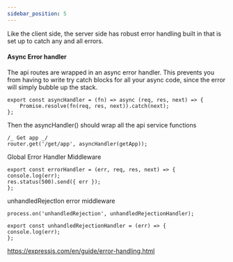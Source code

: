 ```yaml
---
sidebar_position: 5
---
```


Like the client side, the server side has robust error handling built in that is set up to catch any and all errors.

#### Async Error handler

The api routes are wrapped in an async error handler. This prevents you from having to write try catch blocks for all your async code, since the error will simply bubble up the stack.

```
export const asyncHandler = (fn) => async (req, res, next) => {
    Promise.resolve(fn(req, res, next)).catch(next);
};
```

Then the asyncHandler() should wrap all the api service functions

```
/_ Get app _/
router.get('/get/app', asyncHandler(getApp));
```

Global Error Handler Middleware

```
export const errorHandler = (err, req, res, next) => {
console.log(err);
res.status(500).send({ err });
};
```

unhandledRejectIon error middleware

```
process.on('unhandledRejection', unhandledRejectionHandler);

export const unhandledRejectionHandler = (err) => {
console.log(err);
};
```

https://expressjs.com/en/guide/error-handling.html

